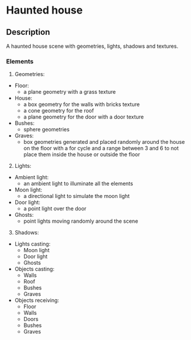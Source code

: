 # Haunted house

## Description
A haunted house scene with geometries, lights, shadows and textures.

### Elements
1. Geometries:
  - Floor:
    - a plane geometry with a grass texture
  - House:
    - a box geometry for the walls with bricks texture
    - a cone geometry for the roof
    - a plane geometry for the door with a door texture
  - Bushes:
    - sphere geometries
  - Graves:
    - box geometries generated and placed randomly around the house on the floor with a for cycle and a range between 3 and 6 to not place them inside the house or outside the floor

2. Lights:
  - Ambient light:
    - an ambient light to illuminate all the elements
  - Moon light:
    - a directional light to simulate the moon light
  - Door light:
    - a point light over the door
  - Ghosts:
    - point lights moving randomly around the scene

3. Shadows:
  - Lights casting:
    * Moon light
    * Door light
    * Ghosts
  - Objects casting:
    * Walls
    * Roof
    * Bushes
    * Graves
  - Objects receiving:
    * Floor
    * Walls
    * Doors
    * Bushes
    * Graves
